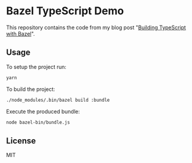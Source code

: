 # Bazel TypeScript Demo

This repository contains the code from my blog post "[Building TypeScript with Bazel](https://blog.mgechev.com/2018/11/19/introduction-bazel-typescript-tutorial/)".

## Usage

To setup the project run:

```bash
yarn
```

To build the project:

```bash
./node_modules/.bin/bazel build :bundle
```

Execute the produced bundle:

```bash
node bazel-bin/bundle.js
```

## License

MIT

